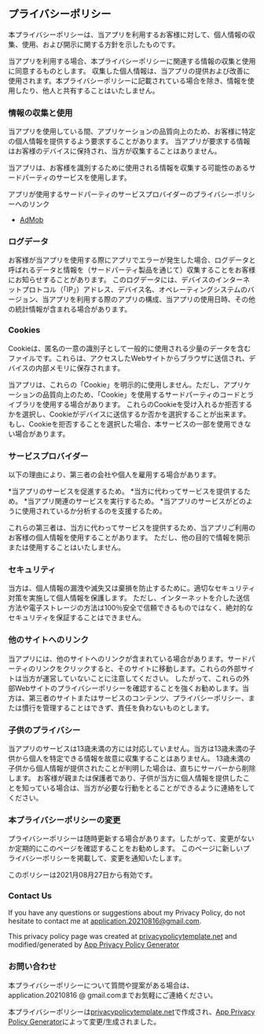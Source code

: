 ## プライバシーポリシー

本プライバシーポリシーは、当アプリを利用するお客様に対して、個人情報の収集、使用、および開示に関する方針を示したものです。

当アプリを利用する場合、本プライバシーポリシーに関連する情報の収集と使用に同意するものとします。
収集した個人情報は、当アプリの提供および改善に使用されます。本プライバシーポリシーに記載されている場合を除き、情報を使用したり、他人と共有することはいたしません。

### 情報の収集と使用

当アプリを使用している間、アプリケーションの品質向上のため、お客様に特定の個人情報を提供するよう要求することがあります。
当アプリが要求する情報はお客様のデバイスに保持され、当方が収集することはありません。

当アプリは、お客様を識別するために使用される情報を収集する可能性のあるサードパーティのサービスを使用します。

アプリが使用するサードパーティのサービスプロバイダーのプライバシーポリシーへのリンク

*   [AdMob](https://support.google.com/admob/answer/6128543?hl=en)

### ログデータ

お客様が当アプリを使用する際にアプリでエラーが発生した場合、ログデータと呼ばれるデータと情報を（サードパーティ製品を通じて）収集することをお客様にお知らせすることがあります。
このログデータには、デバイスのインターネットプロトコル（「IP」）アドレス、デバイス名、オペレーティングシステムのバージョン、当アプリを利用する際のアプリの構成、当アプリの使用日時、その他の統計情報が含まれる場合があります。 

### Cookies

Cookieは、匿名の一意の識別子として一般的に使用される少量のデータを含むファイルです。これらは、アクセスしたWebサイトからブラウザに送信され、デバイスの内部メモリに保存されます。

当アプリは、これらの「Cookie」を明示的に使用しません。ただし、アプリケーションの品質向上のため、「Cookie」を使用するサードパーティのコードとライブラリを使用する場合があります。
これらのCookieを受け入れるか拒否するかを選択し、Cookieがデバイスに送信するか否かを選択することが出来ます。
もし、Cookieを拒否することを選択した場合、本サービスの一部を使用できない場合があります。

### サービスプロバイダー

以下の理由により、第三者の会社や個人を雇用する場合があります。

*当アプリのサービスを促進するため。
*当方に代わってサービスを提供するため。
*当アプリ関連のサービスを実行するため。
*当アプリのサービスがどのように使用されているか分析するのを支援するため。

これらの第三者は、当方に代わってサービスを提供するため、当アプリご利用のお客様の個人情報を使用することがあります。
ただし、他の目的で情報を開示または使用することはいたしません。

### セキュリティ

当方は、個人情報の漏洩や滅失又は棄損を防止するために。適切なセキュリティ対策を実施して個人情報を保護します。
ただし、インターネットを介した送信方法や電子ストレージの方法は100％安全で信頼できるものではなく、絶対的なセキュリティを保証することはできません。

### 他のサイトへのリンク

当アプリには、他のサイトへのリンクが含まれている場合があります。サードパーティのリンクをクリックすると、そのサイトに移動します。これらの外部サイトは当方が運営していないことに注意してください。
したがって、これらの外部Webサイトのプライバシーポリシーを確認することを強くお勧めします。当方は、第三者のサイトまたはサービスのコンテンツ、プライバシーポリシー、または慣行を管理することはできず、責任を負わないものとします。

### 子供のプライバシー

当アプリのサービスは13歳未満の方には対応していません。当方は13歳未満の子供から個人を特定できる情報を故意に収集することはありません。
13歳未満の子供から個人情報が提供されたことが判明した場合は、直ちにサーバーから削除します。
お客様が親または保護者であり、子供が当方に個人情報を提供したことを知っている場合は、当方が必要な行動をとることができるように連絡をしてください。

### 本プライバシーポリシーの変更

プライバシーポリシーは随時更新する場合があります。したがって、変更がないか定期的にこのページを確認することをお勧めします。
このページに新しいプライバシーポリシーを掲載して、変更を通知いたします。

このポリシーは2021月08月27日から有効です。

### Contact Us

If you have any questions or suggestions about my Privacy Policy, do not hesitate to contact me at application.20210816@gmail.com.

This privacy policy page was created at [privacypolicytemplate.net](https://privacypolicytemplate.net) and modified/generated by [App Privacy Policy Generator](https://app-privacy-policy-generator.nisrulz.com/)

### お問い合わせ

本プライバシーポリシーについて質問や提案がある場合は、application.20210816 @ gmail.comまでお気軽にご連絡ください。

本プライバシーポリシーは[privacypolicytemplate.net](https://privacypolicytemplate.net)で作成され、[App Privacy Policy Generator](https://app-privacy-policy-generator.nisrulz.com/)によって変更/生成されました。

